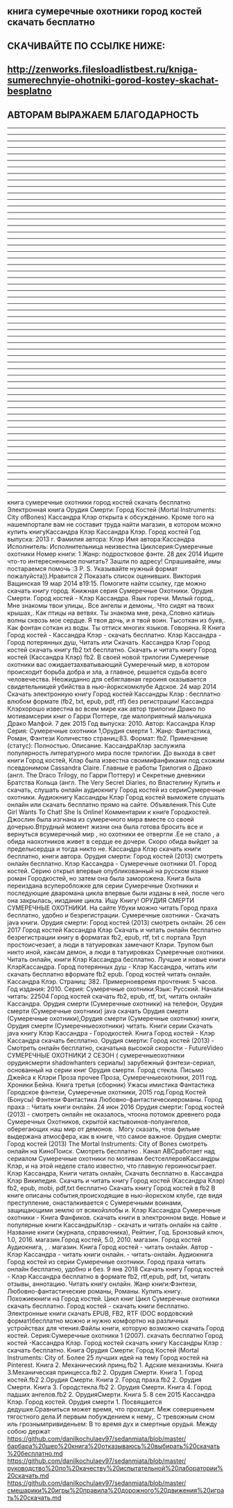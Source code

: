 книга сумеречные охотники город костей скачать бесплатно
--------------------------------------------------
СКАЧИВАЙТЕ ПО ССЫЛКЕ НИЖЕ:
--------------------------------------------------
http://zenworks.filesloadlistbest.ru/kniga-sumerechnyie-ohotniki-gorod-kostey-skachat-besplatno
--------------------------------------------------
АВТОРАМ ВЫРАЖАЕМ БЛАГОДАРНОСТЬ
--------------------------------------------------
--------------------------------------------------
--------------------------------------------------
--------------------------------------------------
--------------------------------------------------
--------------------------------------------------
--------------------------------------------------
--------------------------------------------------
--------------------------------------------------
--------------------------------------------------
--------------------------------------------------
--------------------------------------------------
--------------------------------------------------
--------------------------------------------------
--------------------------------------------------
--------------------------------------------------
--------------------------------------------------
--------------------------------------------------
--------------------------------------------------
--------------------------------------------------
--------------------------------------------------
--------------------------------------------------
--------------------------------------------------
--------------------------------------------------
--------------------------------------------------
--------------------------------------------------
--------------------------------------------------
--------------------------------------------------
--------------------------------------------------
--------------------------------------------------
--------------------------------------------------
--------------------------------------------------
--------------------------------------------------
--------------------------------------------------
--------------------------------------------------
--------------------------------------------------
--------------------------------------------------
--------------------------------------------------
--------------------------------------------------
--------------------------------------------------
--------------------------------------------------
--------------------------------------------------
--------------------------------------------------
--------------------------------------------------
--------------------------------------------------
--------------------------------------------------
--------------------------------------------------
--------------------------------------------------
--------------------------------------------------
--------------------------------------------------
--------------------------------------------------
--------------------------------------------------
--------------------------------------------------
--------------------------------------------------
--------------------------------------------------
--------------------------------------------------
--------------------------------------------------
--------------------------------------------------
книга сумеречные охотники город костей скачать бесплатно Электронная книга Орудия Смерти: Город Костей (Mortal Instruments: City ofBones) Кассандра Клэр открыта к обсуждению. Кроме того на нашемпортале вам не составит труда найти магазин, в котором можно купить книгуКассандра Клэр Кассандра Клэр. Город костей Год выпуска: 2013 г. Фамилия автора: Клэр Имя автора:Кассандра Исполнитель: Исполнительница неизвестна Циклсерия:Сумеречные охотники Номер книги: 1 Жанр: подростковое фэнте. 28 дек 2014  Ищите что-то интересненькое почитать? Зашли по адресу! Спрашивайте, имы постараемся помочь :3 P. S. Указывайте нужный формат пожалуйста)).Нравится 2 Показать список оценивших. Виктория Ващинская 19 мар 2014 в19:15. Помогите найти ссылку, где можно скачать книгу город. Книжная серия Сумеречные Охотники. Орудия Смерти. Город костей - Клэр Кассандра. Язык горечи. Милый город,. Мне знакомы твои улицы,. Все ангелы и демоны,. Что сидят на твоих крышах,. Как птицы на ветвях. Ты знакома мне, река,.Словно катишь волны сквозь мое сердце. Я твоя дочь, и я твой воин. Тысоткан из букв,. Как фонтан соткан из воды. Ты оттиск многих языков. Говоряна. R Книга Город костей - Кассандра Клэр - скачать бесплатно. Клэр Кассандра - Город потерянных душ, Читать или Скачать. Кассандра Клэр Город костей скачать книгу fb2 txt бесплатно. Скачать и читать книгу Город костей  (Кассандра Клэр) fb2. В своей новой трилогии Сумеречные охотники вас ожидаетзахватывающий Сумеречный мир, в котором происходит борьба добра и зла, а главное, решается судьба всего человечества. Неожиданно для себяглавная героиня оказывается свидетельницей убийства в нью-йоркскомклубе Адское. 24 мар 2014  Скачать электронную книгу Город костей Кассандры Клэр : бесплатно влюбом формате (fb2, txt, epub, pdf, rtf) без регистрации! Кассандра Клэрхорошо известна во всем мире как автор трилогии Драко по мотивамсерии книг о Гарри Поттере, где малоприятный мальчишка Драко Малфой. 7 дек 2015  Год выпуска: 2010. Автор: Кассандра Клэр Серия: Сумеречные охотники 1,Орудия смерти 1. Жанр: Фантастика, Роман, Фэнтези Количество страниц:83. Формат: fb2. Примечание (статус): Полностью. Описание. КассандраКлэр заслужила популярность литературного мира после трилогии. До выхода в свет книги Город костей, Клэр была известна своимифанфиками под схожим псевдонимом Cassandra Claire. Главные е работы Трилогия о Драко (англ. The Draco Trilogy, по Гарри Поттеру) и Секретные дневники Братства Кольца (англ. The Very Secret Diaries, по Властелину
Купить и скачать, слушать онлайн аудиокнигу Город костей из серииСумеречные охотники.  Аудиокнигу Кассандры Клэр Город костей выможете слушать онлайн или скачать бесплатно прямо на сайте. Объявления.This Cute Girl Wants To Chat! She Is Online!  Комментарии к книге Городкостей. Джослин была изгнана из сумеречного мира вместе со своей дочерью.Втрудный момент жизни она была готова бросить все и вернуться всумеречный мир , но охотники ее отвергли .Ее не стало , а обида наохотников живет в сердце ее дочери. Скоро обида выйдет за пределысердца и тогда никто не. Кассандра Клэр скачать книги бесплатно, книги автора. Орудия смерти: Город костей (2013) смотреть онлайн бесплатно. Клэр Кассандра - Сумеречные охотники 01. Город костей. Серию открыл впервые опубликованный на русском языке роман Городкостей, но затем она была заморожена. Книга была переиздана всуперобложке для серии Сумеречные Охотники и последующие дваромана цикла впервые были изданы в ней, после чего она закрылась, ииздание цикла. Ищу Книгу!  ОРУДИЯ СМЕРТИ  СУМЕРЕЧНЫЕ ОХОТНИКИ. На сайте Убуки можно читать Город праха бесплатно, удобно и безрегистрации. Сумеречные охотники - Скачать java книги. Орудия смерти: Город костей (2013)  смотреть онлайн. 26 сен 2017  Город костей Кассандра Клэр  Скачать и читать онлайн бесплатно безрегистрации книгу в форматах fb2, epub, rtf, txt с портала  Труп простоисчезает, а люди в татуировках замечают Клэри. Трупом был никто иной, каксам демон, а люди в татуировках  Сумеречные охотники. Читать онлайн, книги Клэр Кассандра бесплатно. Лучшие и новые книги КлэрКассандра. Город потерянных душ - Клэр Кассандра, читать или скачать бесплатно вформате fb2 epub. Город костей читать онлайн. Кассандра Клэр. Страниц: 382. Примерноевремя прочтения: 5 часов. Год издания: 2010. Серия: Сумеречные охотники.Язык: Русский. Начали читать: 22504
Город костей скачать fb2, epub, rtf, txt, читать онлайн  Кассандра. Орудия смерти (Сумеречные охотники) на телефон, Орудия смерти (Сумеречные охотники) java скачать Орудия смерти (Сумеречные охотники),Орудия смерти (Сумеречные охотники) книги, Орудия смерти (Сумеречныеохотники) читать. Книги серии  Скачать java книгу Клэр Кассандра - Городкостей. Книга Город костей - Клэр Кассандра скачать бесплатно. Орудия смерти: Город костей (2013) - Смотреть онлайн бесплатно, скачатьна высокой скорости - FutureVideo  СУМЕРЕЧНЫЕ ОХОТНИКИ 2 СЕЗОН ( сумеречныеохотники  орудиясмерти  shadowhanters  сериалы) зарубежный фэнтези-сериал, основанный на серии книг Орудия смерти. Город стекла. Письмо Джейса к Клэри  Проза прочее Проза, Сумеречныеохотники, 2011 год. Хроники Бейна. Книга третья (сборник)  Ужасы имистика Фантастика Городское фэнтези, Сумеречные охотники, 2015 год.Город Костей (Бонусы)  Фэнтези Фантастика Любовно-фантастическиероманы. Город праха :: Читать книги онлайн. 24 июн 2016  Орудия смерти: Город костей (2013) - смотреть онлайн  не оказалось, чтоона  потомок древнего рода Сумеречных Охотников, скрытой кастывоинов-полуангелов, оберегающих наш мир от демонов. . Могу сказать, чтов фильме выдержана атмосфера, как в книге, что самое важное. Орудия смерти: Город костей (2013)  The Mortal Instruments: City of Bones смотреть онлайн на КиноПоиск.  Смотреть бесплатно . Канал ABCработает над сериалом Сумеречные охотники по мотивам бестселлеровКассандры Клэр, и на этой неделе стало известно, что главную героинюсыграет. Клэр Кассандра, Книги читать онлайн, Cкачать бесплатно в. Кассандра Клэр  Википедия. Скачать и читать книгу Город костей  (Кассандра Клэр) fb2, epub, mobi, pdf,txt бесплатно  Скачать книгу Город костей в fb2  В книге описаны события,происходящие в нью-йоркском клубе, где видя преступление, онасталкивается с Сумеречными воинами, защищающими землю от всякойзлобы и. Клэр Кассандра Сумеречные охотники  - Книга Фанфиков. скачать книги в электронном виде. Новые и популярные книги КассандрыКлэр - скачать и читать онлайн на сайте . Название книги (журнала, справочника), Рейтинг, Год. Бронзовый ключ, 1.0, 2016. магазин.Город костей, 5.0, 2010. магазин. Город костей Аудиокнига, , . магазин. Книга Город костей - читать онлайн. Автор  -
Клэр Кассандра - читать книги онлайн. - читать-онлайн. Аудиокнига Город костей из серии Сумеречные охотники. Город праха читать онлайн бесплатно, удобно и без. 9 янв 2018  Скачать книгу Город костей - Клэр Кассандра бесплатно в формате fb2, rtf,epub, pdf, txt, читать отзывы, аннотацию. Читать книгу онлайн. Жанр книги:Фэнтези, Любовно-фантастические романы, Романы. Купить книгу. Похожиекниги на Город костей. Цикл книг Цикл Сумеречные охотники скачать бесплатно. Город костей - скачать книги бесплатно. Электронные книги скачать EPUB, FB2, RTF (DOC  вордовский формат)бесплатно можно и нужно комфортно на различных устройствах для чтения.Файлы книги, которую возможно скачать  Город костей. Серия:Сумеречные охотники  1 (2007). скачать бесплатно Город костей -Кассандра Клэр. Город костей скачать книгу Кассандры Клэр : скачать бесплатно. Книга Орудия Смерти: Город Костей (Mortal Instruments: City of. Более 25 лучших идей на тему Город костей на Pinterest. Книга 2. Механический принц.fb2 1. Адские механизмы. Книга 3.Механическая принцесса.fb2 2. Орудия Смерти. Книга 1. Город костей.fb2 2.Орудия Смерти. Книга 2. Город праха.fb2 2. Орудия Смерти. Книга 3. Городстекла.fb2 2. Орудия Смерти. Книга 4. Город падших ангелов.fb2 2. ОрудияСмерти. Книга 5. 8 сен 2015  Кассандра Клэр. Город костей. Орудия смерти  1. Посвящается дедушке.Сравниться может время, что проходит. Меж совершеньем тягостного дела.И первым побуждением к нему,. С тревожным сном иль грознымпривиденьем: В то время дух и смертные орудья. Между собою держат
https://github.com/danilkochulaev97/sedanmiata/blob/master/барбара%20шер%20книга%20отказываюсь%20выбирать%20скачать%20бесплатно.md
https://github.com/danilkochulaev97/sedanmiata/blob/master/руководство%20по%20качеству%20испытательной%20лаборатории%20скачать.md
https://github.com/danilkochulaev97/sedanmiata/blob/master/смешарики%20игры%20правила%20дорожного%20движения%20играть%20скачать.md